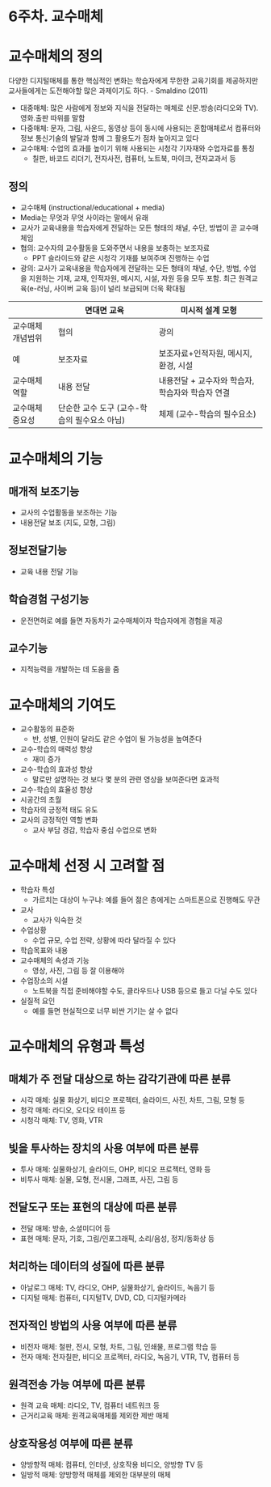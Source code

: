 # 6주차. 교수매체

# 교수매체의 정의

다양한 디지털매체를 통한 핵심적인 변화는 학습자에게 무한한 교육기회를 제공하지만 교사들에게는 도전해야할 많은 과제이기도 하다. - Smaldino (2011)

- 대중매체: 많은 사람에게 정보와 지식을 전달하는 매체로 신문.방송(라디오와 TV).영화.출판 따위를 말함
- 다중매체: 문자, 그림, 사운드, 동영상 등이 동시에 사용되는 혼합매체로서 컴퓨터와 정보 통신기술의 발달과 함께 그 활용도가 점차 높아지고 있다
- 교수매체: 수업의 효과를 높이기 위해 사용되는 시청각 기자재와 수업자료를 통칭
  - 칠판, 바코드 리더기, 전자사전, 컴퓨터, 노트북, 마이크, 전자교과서 등

## 정의

- 교수매체 (instructional/educational + media)
- Media는 무엇과 무엇 사이라는 말에서 유래
- 교사가 교육내용을 학습자에게 전달하는 모든 형태의 채널, 수단, 방법이 곧 교수매체임
- 협의: 교수자의 교수활동을 도와주면서 내용을 보충하는 보조자료
  - PPT 슬라이드와 같은 시청각 기재를 보여주며 진행하는 수업
- 광의: 교사가 교육내용을 학습자에게 전달하는 모든 형태의 채널, 수단, 방법, 수업을 지원하는 기재, 교재, 인적자원, 메시지, 시설, 자원 등을 모두 포함. 최근 원격교육(e-러닝, 사이버 교육 등)이 널리 보급되며 더욱 확대됨

|                   | 면대면 교육                                  | 미시적 설계 모형                                 |
| ----------------- | -------------------------------------------- | ------------------------------------------------ |
| 교수매체 개념범위 | 협의                                         | 광의                                             |
| 예                | 보조자료                                     | 보조자료+인적자원, 메시지, 환경, 시설            |
| 교수매체 역할     | 내용 전달                                    | 내용전달 + 교수자와 학습자, 학습자와 학습자 연결 |
| 교수매체 중요성   | 단순한 교수 도구 (교수-학습의 필수요소 아님) | 체제 (교수-학습의 필수요소)                      |

# 교수매체의 기능

## 매개적 보조기능

- 교사의 수업활동을 보조하는 기능
- 내용전달 보조 (지도, 모형, 그림)

## 정보전달기능

- 교육 내용 전달 기능

## 학습경험 구성기능

- 운전면허로 예를 들면 자동차가 교수매체이자 학습자에게 경험을 제공

## 교수기능

- 지적능력을 개발하는 데 도움을 줌

# 교수매체의 기여도

- 교수활동의 표준화
  - 반, 성별, 인원이 달라도 같은 수업이 될 가능성을 높여준다
- 교수-학습의 매력성 향상
  - 재미 증가
- 교수-학습의 효과성 향상
  - 말로만 설명하는 것 보다 몇 분의 관련 영상을 보여준다면 효과적
- 교수-학습의 효율성 향상
- 시공간의 초월
- 학습자의 긍정적 태도 유도
- 교사의 긍정적인 역할 변화
  - 교사 부담 경감, 학습자 중심 수업으로 변화

# 교수매체 선정 시 고려할 점

- 학습자 특성
  - 가르치는 대상이 누구냐: 예를 들어 젊은 층에게는 스마트폰으로 진행해도 무관
- 교사
  - 교사가 익숙한 것
- 수업상황
  - 수업 규모, 수업 전략, 상황에 따라 달라질 수 있다
- 학습목표와 내용
- 교수매체의 속성과 기능
  - 영상, 사진, 그림 등 잘 이용해야
- 수업장소의 시설
  - 노트북을 직접 준비해야할 수도, 클라우드나 USB 등으로 들고 다닐 수도 있다
- 실질적 요인
  - 예를 들면 현실적으로 너무 비싼 기기는 살 수 없다

# 교수매체의 유형과 특성

## 매체가 주 전달 대상으로 하는 감각기관에 따른 분류

- 시각 매체: 실물 화상기, 비디오 프로젝터, 슬라이드, 사진, 차트, 그림, 모형 등
- 청각 매체: 라디오, 오디오 테이프 등
- 시청각 매체: TV, 영화, VTR

## 빛을 투사하는 장치의 사용 여부에 따른 분류

- 투사 매체: 실물화상기, 슬라이드, OHP, 비디오 프로젝터, 영화 등
- 비투사 매체: 실물, 모형, 전시물, 그래프, 사진, 그림 등

## 전달도구 또는 표현의 대상에 따른 분류

- 전달 매체: 방송, 소셜미디어 등
- 표현 매체: 문자, 기호, 그림/인포그래픽, 소리/음성, 정지/동화상 등

## 처리하는 데이터의 성질에 따른 분류

- 아날로그 매체: TV, 라디오, OHP, 실물화상기, 슬라이드, 녹음기 등
- 디지털 매체: 컴퓨터, 디지털TV, DVD, CD, 디지털카메라

## 전자적인 방법의 사용 여부에 따른 분류

- 비전자 매체: 철판, 전시, 모형, 차트, 그림, 인쇄물, 프로그램 학습 등
- 전자 매체: 전자칠판, 비디오 프로젝터, 라디오, 녹음기, VTR, TV, 컴퓨터 등

## 원격전송 가능 여부에 따른 분류

- 원격 교육 매체: 라디오, TV, 컴퓨터 네트워크 등
- 근거리교육 매체: 원격교육매체를 제외한 제반 매체

## 상호작용성 여부에 따른 분류

- 양방향적 매체: 컴퓨터, 인터넷, 상호작용 비디오, 양방향 TV 등
- 일방적 매체: 양방향적 매체를 제외한 대부분의 매체
